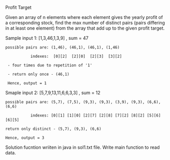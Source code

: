 Profit Target

Given an array of n elements where each element gives the yearly profit of a corresponding stock, find the max number of distinct pairs (pairs differing in at least one element) from the array that add up to the given profit target.

Sample input 1: 
[1,3,46,1,3,9] , sum = 47

    possible pairs are: (1,46), (46,1), (46,1), (1,46)  

               indexes:  [0][2]  [2][0]  [2][3]  [3][2]

     - four times due to repetition of '1'

     - return only once - (46,1)

     Hence, output = 1

Smaple input 2: 
[5,7,9,13,11,6,6,3,3] , sum = 12

    possible pairs are: (5,7), (7,5), (9,3), (9,3), (3,9), (9,3), (6,6), (6,6)

               indexes: [0][1] [1][0] [2][7] [2][8] [7][2] [8][2] [5][6] [6][5]

    return only distinct - (5,7), (9,3), (6,6)

    Hence, output = 3
          
Solution fucntion wriiten in java in sol1.txt file. Write main function to read data.         
